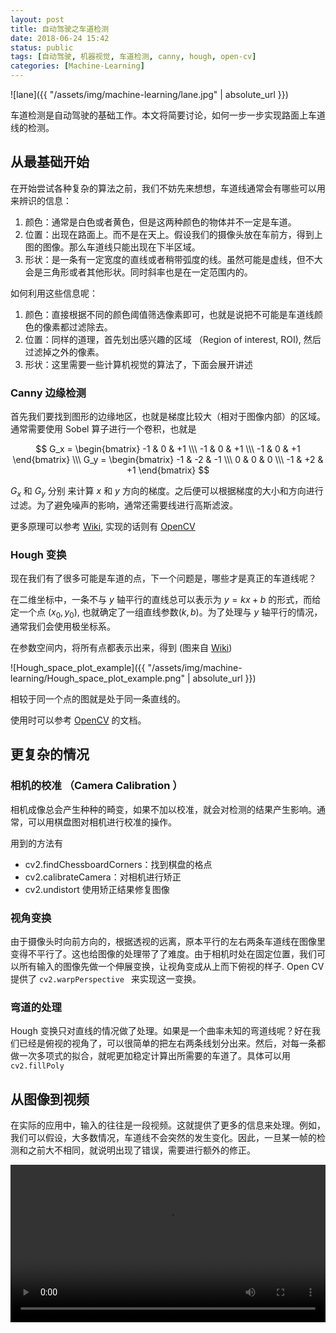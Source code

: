 ```yaml
---
layout: post
title: 自动驾驶之车道检测
date: 2018-06-24 15:42
status: public
tags: [自动驾驶, 机器视觉, 车道检测, canny, hough, open-cv]
categories: [Machine-Learning]
---
```


![lane]({{ "/assets/img/machine-learning/lane.jpg" | absolute_url }})

车道检测是自动驾驶的基础工作。本文将简要讨论，如何一步一步实现路面上车道线的检测。

## 从最基础开始

在开始尝试各种复杂的算法之前，我们不妨先来想想，车道线通常会有哪些可以用来辨识的信息：

1. 颜色：通常是白色或者黄色，但是这两种颜色的物体并不一定是车道。
2. 位置：出现在路面上。而不是在天上。假设我们的摄像头放在车前方，得到上图的图像。那么车道线只能出现在下半区域。
3. 形状：是一条有一定宽度的直线或者稍带弧度的线。虽然可能是虚线，但不大会是三角形或者其他形状。同时斜率也是在一定范围内的。

如何利用这些信息呢：

1. 颜色：直接根据不同的颜色阈值筛选像素即可，也就是说把不可能是车道线颜色的像素都过滤除去。
2. 位置：同样的道理，首先划出感兴趣的区域 （Region of interest, ROI), 然后过滤掉之外的像素。
3. 形状：这里需要一些计算机视觉的算法了，下面会展开讲述

### Canny 边缘检测 

首先我们要找到图形的边缘地区，也就是梯度比较大（相对于图像内部）的区域。通常需要使用 Sobel 算子进行一个卷积，也就是

$$
G_x = \begin{bmatrix} -1 & 0 & +1 \\\ -1 & 0 & +1 \\\ -1 & 0 & +1 \end{bmatrix} \\\
G_y = \begin{bmatrix} -1 & -2 & -1 \\\ 0 & 0 & 0 \\\ -1 & +2 & +1 \end{bmatrix}
$$


$G_x$ 和 $G_y$ 分别 来计算 $x$ 和 $y$ 方向的梯度。之后便可以根据梯度的大小和方向进行过滤。为了避免噪声的影响，通常还需要线进行高斯滤波。

更多原理可以参考 [Wiki](https://en.wikipedia.org/wiki/Canny_edge_detector), 实现的话则有 [OpenCV](https://docs.opencv.org/3.1.0/da/d22/tutorial_py_canny.html)

### Hough 变换

现在我们有了很多可能是车道的点，下一个问题是，哪些才是真正的车道线呢？

在二维坐标中，一条不与 $y$ 轴平行的直线总可以表示为 $y = k x + b$ 的形式，而给定一个点 $(x_0, y_0)$, 也就确定了一组直线参数$(k, b)$。为了处理与 $y$ 轴平行的情况，通常我们会使用极坐标系。

在参数空间内，将所有点都表示出来，得到 (图来自 [Wiki](https://en.wikipedia.org/wiki/Hough_transform))

![Hough_space_plot_example]({{ "/assets/img/machine-learning/Hough_space_plot_example.png" | absolute_url }})

相较于同一个点的图就是处于同一条直线的。

使用时可以参考 [OpenCV](https://docs.opencv.org/2.4.13.4/doc/tutorials/imgproc/imgtrans/hough_lines/hough_lines.html ) 的文档。



## 更复杂的情况

### 相机的校准 （Camera Calibration ）

相机成像总会产生种种的畸变，如果不加以校准，就会对检测的结果产生影响。通常，可以用棋盘图对相机进行校准的操作。

用到的方法有

* cv2.findChessboardCorners：找到棋盘的格点
* cv2.calibrateCamera：对相机进行矫正
* cv2.undistort 使用矫正结果修复图像

### 视角变换

由于摄像头时向前方向的，根据透视的远离，原本平行的左右两条车道线在图像里变得不平行了。这也给图像的处理带了了难度。由于相机时处在固定位置，我们可以所有输入的图像先做一个伸展变换，让视角变成从上而下俯视的样子. Open CV 提供了 `cv2.warpPerspective ` 来实现这一变换。

### 弯道的处理

Hough 变换只对直线的情况做了处理。如果是一个曲率未知的弯道线呢？好在我们已经是俯视的视角了，可以很简单的把左右两条线划分出来。然后，对每一条都做一次多项式的拟合，就呢更加稳定计算出所需要的车道了。具体可以用 `cv2.fillPoly `



## 从图像到视频

在实际的应用中，输入的往往是一段视频。这就提供了更多的信息来处理。例如，我们可以假设，大多数情况，车道线不会突然的发生变化。因此，一旦某一帧的检测和之前大不相同，就说明出现了错误，需要进行额外的修正。

<video controls preload="auto" width="100%">
  <source src="{{ "/assets/video/project_video_result.mp4" | absolute_url }}" type="video/mp4">
</video>
